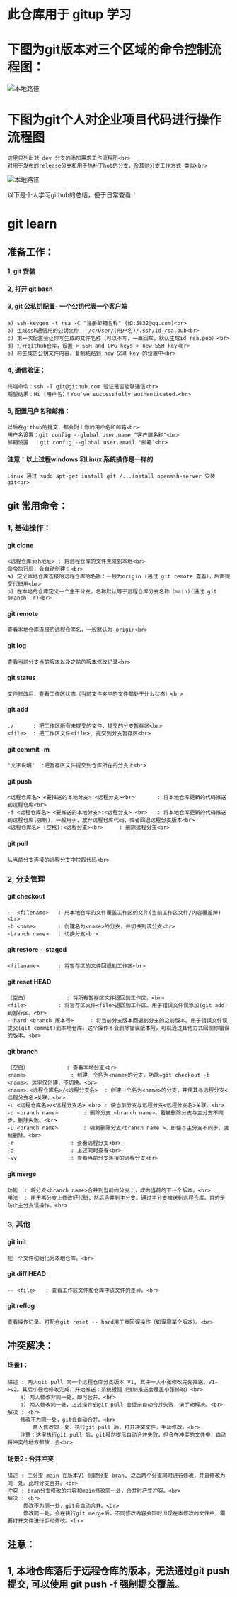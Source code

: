 # 此仓库用于 gitup 学习

# 下图为git版本对三个区域的命令控制流程图：
![本地路径](./picture/flow_chart.png "md图片插入")

# 下图为git个人对企业项目代码进行操作流程图
	这里只列出对 dev 分支的添加需求工作流程图<br>
	对用于发布的release分支和用于热补丁hot的分支，及其他分支工作方式 类似<br>
![本地路径](./picture/branch_management_chart.png "md图片插入")


以下是个人学习github的总结，便于日常查看：

# git learn

## 准备工作：
#### 1, git 安装
#### 2, 打开 git bash
#### 3, git 公私钥配置- 一个公钥代表一个客户端
	a) ssh-keygen -t rsa -C "注册邮箱名称" (如:5832@qq.com)<br>
	b) 生成ssh通信用的公钥文件 - /c/User/(用户名)/.ssh/id_rsa.pub<br>
	c) 第一次配置会让你写生成的文件名称（可以不写，一直回车，默认生成id_rsa.pub）<br>
	d) 打开github仓库，设置-> SSH and GPG keys-> new SSH key<br>
	e) 将生成的公钥文件内容，复制粘贴到 new SSH key 的设置中<br>
#### 4, 通信验证：
	终端命令：ssh -T git@github.com 验证是否能够通信<br>
	期望结果：Hi (用户名)！You`ve successfully authenticated.<br>
#### 5, 配置用户名和邮箱：
	以后在github的提交，都会附上你的用户名和邮箱<br>
	用户名设置：git config --global user.name "客户端名称"<br>
	邮箱设置  ：git config --global user.email "邮箱"<br>
#### 注意：以上过程windows 和Linux 系统操作是一样的
	Linux 通过 sudo apt-get install git /...install openssh-server 安装git<br>


## git 常用命令：
### 1, 基础操作：
#### git clone 
	<远程仓库ssh地址> : 将远程仓库的文件克隆到本地<br>
	命令执行后，会自动创建：<br>
	a) 定义本地仓库连接的远程仓库的名称：一般为origin (通过 git remote 查看），后面提交代码用<br>
	b) 在本地的仓库定义一个主干分支，名称默认等于远程仓库分支名称（main)(通过 git branch -r)<br>
#### git remote	
	查看本地仓库连接的远程仓库名，一般默认为 origin<br>
#### git log	
	查看当前分支当前版本以及之前的版本修改记录<br>
#### git status	
	文件修改后，查看工作区状态（当前文件夹中的文件都处于什么状态）<br>
#### git add	
	./		: 把工作区所有未提交的文件，提交的分支暂存区<br>
	<file>	: 把工作区文件<file>, 提交到分支暂存区<br>
#### git commit -m 
	"文字说明"	:把暂存区文件提交到仓库所在的分支上<br>
#### git push 
	<远程仓库名> <要推送的本地分支>:<远程分支><br>   	: 将本地仓库更新的代码推送到远程仓库<br>
	-f <远程仓库名> <要推送的本地分支>:<远程分支> <br>	: 将本地仓库更新的代码推送到远程仓库(强制)，一般用于，放弃远程仓库代码，或者回退远程分支版本<br>
	<远程仓库名> (空格):<远程分支><br>		: 删除远程分支<br>
#### git pull	
	从当前分支连接的远程分支中拉取代码<br>

### 2, 分支管理
#### git checkout 
	-- <filename> 	: 用本地仓库的文件覆盖工作区的文件(当前工作区文件/内容覆盖掉)<br>
	-b <name>     	: 创建名为<name>的分支，并切换到该分支<br>
	<branch name> 	: 切换分支<br>
#### git restore --staged
	<filename>    	: 将暂存区的文件回退到工作区<br>
#### git reset HEAD
	（空白）			: 将所有暂存区文件退回到工作区。<br>
	<file>			: 将暂存区文件<file>退回到工作区。用于错误文件误添加(git add)到暂存区。<br>
	--hard <branch 版本号> 	: 将当前分支版本回退到分支的之前版本。用于错误文件误提交(git commit)到本地仓库。这个操作不会删除错误版本号。可以通过其他方式回倒你错误的版本。<br>
#### git branch 
	（空白）  			: 查看本地分支<br>
	<name> 				: 创建一个名为<name>的分支。功能=git checkout -b <name>。这里仅创建，不切换。<br>
	<name> <远程仓库名>/<远程分支名> 	: 创建一个名为<name>的分支，并使其与远程分支<远程分支名>关联。<br>
	-u <远程仓库名>/<远程分支名> <br>	: 使当前分支与远程分支<远程分支名>关联。<br>
	-d <branch name>		: 删除分支 <branch name>。若被删除分支与主分支不同步，删除失败。<br>
	-D <branch name>		: 强制删除分支<branch name >。即使与主分支不同步，强制删除。<br>
	-r     				: 查看远程分支<br>
	-a     				: 上述同时查看<br>
	-vv    				: 查看当前分支连接的远程分支<br>
#### git merge <branch name> 
	功能 	: 将分支<branch name>合并到当前的分支上，成为当前的下一个版本。<br>
	用法	: 用于再分支上修改好代码，然后合并到主分支。通过主分支推送到远程仓库。目的是防止主分支误操作。<br>

### 3, 其他
#### git init		
	把一个文件初始化为本地仓库。<br>
#### git diff HEAD 
	-- <file>	: 查看工作区文件和仓库中该文件的差异。<br>
#### git reflog 
	查看操作记录。可配合git reset -- hard用于撤回误操作（如误删某个版本）。<br>

## 冲突解决：
#### 场景1：
	描述 : 两人git pull 同一个远程仓库分支版本 V1, 其中一人小张修改完先推送，V1->v2。其后小徐也修改完成，开始推送：系统报错（强制推送会覆盖小张修改）<br>
		a) 两人修改非同一处，即可合并。<br>
		b) 两人修改同一处，上述操作到git pull 会提示自动合并失败，请手动解决。<br>
  	解决 : <br>
   		修改不为同一处，git会自动合并。<br>
     		两人修改同一处，执行git pull 后，打开冲突文件，手动修改。<br>
   		注意：这里执行git pull 后，git虽然提示自动合并失败，但会在冲突的文件中，自动将冲突的地方都放上去<br>

#### 场景2 : 合并冲突
	描述 : 主分支 main 在版本V1 创建分支 bran, 之后两个分支同时进行修改，并且修改为同一处。此时分支合并。<br>
	冲突 : bran分支修改的内容和main修改同一处，合并时产生冲突。<br>
	解决 : <br>
	     修改不为同一处，git会自动合并。<br>
	     修改同一处，会在执行git merge后，不同修改内容会同时出现在本修改的文件中，需要打开文件进行手动修改。<br>


## 注意：
1, 本地仓库落后于远程仓库的版本，无法通过git push 提交, 可以使用 git push -f 强制提交覆盖。<br>
-
